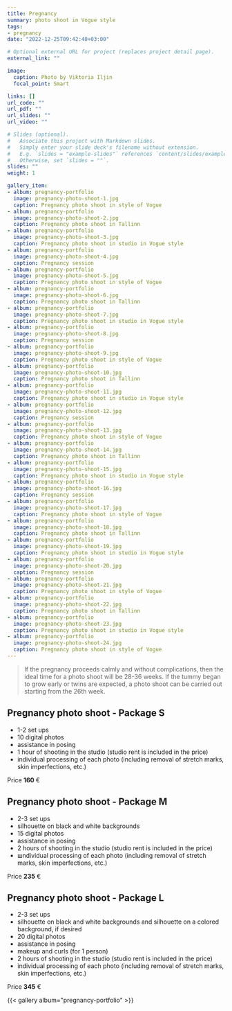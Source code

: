 ```yaml
---
title: Pregnancy 
summary: photo shoot in Vogue style
tags:
- pregnancy
date: "2022-12-25T09:42:40+03:00"

# Optional external URL for project (replaces project detail page).
external_link: ""

image:
  caption: Photo by Viktoria Iljin
  focal_point: Smart

links: []
url_code: ""
url_pdf: ""
url_slides: ""
url_video: ""

# Slides (optional).
#   Associate this project with Markdown slides.
#   Simply enter your slide deck's filename without extension.
#   E.g. `slides = "example-slides"` references `content/slides/example-slides.md`.
#   Otherwise, set `slides = ""`.
slides: ""
weight: 1

gallery_item:
- album: pregnancy-portfolio
  image: pregnancy-photo-shoot-1.jpg
  caption: Pregnancy photo shoot in style of Vogue 
- album: pregnancy-portfolio
  image: pregnancy-photo-shoot-2.jpg
  caption: Pregnancy photo shoot in Tallinn
- album: pregnancy-portfolio
  image: pregnancy-photo-shoot-3.jpg
  caption: Pregnancy photo shoot in studio in Vogue style
- album: pregnancy-portfolio
  image: pregnancy-photo-shoot-4.jpg
  caption: Pregnancy session
- album: pregnancy-portfolio
  image: pregnancy-photo-shoot-5.jpg
  caption: Pregnancy photo shoot in style of Vogue   
- album: pregnancy-portfolio
  image: pregnancy-photo-shoot-6.jpg
  caption: Pregnancy photo shoot in Tallinn
- album: pregnancy-portfolio
  image: pregnancy-photo-shoot-7.jpg
  caption: Pregnancy photo shoot in studio in Vogue style
- album: pregnancy-portfolio
  image: pregnancy-photo-shoot-8.jpg
  caption: Pregnancy session
- album: pregnancy-portfolio
  image: pregnancy-photo-shoot-9.jpg
  caption: Pregnancy photo shoot in style of Vogue 
- album: pregnancy-portfolio
  image: pregnancy-photo-shoot-10.jpg
  caption: Pregnancy photo shoot in Tallinn
- album: pregnancy-portfolio
  image: pregnancy-photo-shoot-11.jpg
  caption: Pregnancy photo shoot in studio in Vogue style
- album: pregnancy-portfolio
  image: pregnancy-photo-shoot-12.jpg
  caption: Pregnancy session
- album: pregnancy-portfolio
  image: pregnancy-photo-shoot-13.jpg
  caption: Pregnancy photo shoot in style of Vogue   
- album: pregnancy-portfolio
  image: pregnancy-photo-shoot-14.jpg
  caption: Pregnancy photo shoot in Tallinn
- album: pregnancy-portfolio
  image: pregnancy-photo-shoot-15.jpg
  caption: Pregnancy photo shoot in studio in Vogue style
- album: pregnancy-portfolio
  image: pregnancy-photo-shoot-16.jpg
  caption: Pregnancy session
- album: pregnancy-portfolio
  image: pregnancy-photo-shoot-17.jpg
  caption: Pregnancy photo shoot in style of Vogue 
- album: pregnancy-portfolio
  image: pregnancy-photo-shoot-18.jpg
  caption: Pregnancy photo shoot in Tallinn
- album: pregnancy-portfolio
  image: pregnancy-photo-shoot-19.jpg
  caption: Pregnancy photo shoot in studio in Vogue style
- album: pregnancy-portfolio
  image: pregnancy-photo-shoot-20.jpg
  caption: Pregnancy session
- album: pregnancy-portfolio
  image: pregnancy-photo-shoot-21.jpg
  caption: Pregnancy photo shoot in style of Vogue   
- album: pregnancy-portfolio
  image: pregnancy-photo-shoot-22.jpg
  caption: Pregnancy photo shoot in Tallinn
- album: pregnancy-portfolio
  image: pregnancy-photo-shoot-23.jpg
  caption: Pregnancy photo shoot in studio in Vogue style
- album: pregnancy-portfolio
  image: pregnancy-photo-shoot-24.jpg
  caption: Pregnancy photo shoot in style of Vogue 
---
```

>If the pregnancy proceeds calmly and without complications, then the ideal time for a photo shoot will be 28-36 weeks. If the tummy began to grow early or twins are expected, a photo shoot can be carried out starting from the 26th week.

## Pregnancy photo shoot - Package S

* 1-2 set ups
* 10 digital photos 
* assistance in posing
* 1 hour of shooting in the studio (studio rent is included in the price)
* individual processing of each photo (including removal of stretch marks, skin imperfections, etc.)

Price **160** €

## Pregnancy photo shoot - Package M

* 2-3 set ups
* silhouette on black and white backgrounds
* 15 digital photos 
* assistance in posing
* 2 hours of shooting in the studio (studio rent is included in the price)
* шndividual processing of each photo (including removal of stretch marks, skin imperfections, etc.)

Price **235** €

## Pregnancy photo shoot - Package L

* 2-3 set ups
* silhouette on black and white backgrounds and silhouette on a colored background, if desired
* 20 digital photos 
* assistance in posing
* makeup and curls (for 1 person)
* 2 hours of shooting in the studio (studio rent is included in the price)
* individual processing of each photo (including removal of stretch marks, skin imperfections, etc.)

Price **345** €

{{< gallery album="pregnancy-portfolio" >}}